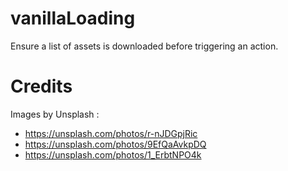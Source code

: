 # vanillaLoading

Ensure a list of assets is downloaded before triggering an action.

# Credits

Images by Unsplash :

- https://unsplash.com/photos/r-nJDGpjRic
- https://unsplash.com/photos/9EfQaAvkpDQ
- https://unsplash.com/photos/1_ErbtNPO4k
